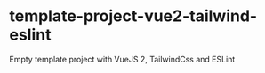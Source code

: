 # template-project-vue2-tailwind-eslint

Empty template project with VueJS 2, TailwindCss and ESLint
